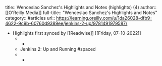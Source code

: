 title:: Wenceslao Sanchez's Highlights and Notes (highlights) (4)
author:: [[O'Reilly Media]]
full-title:: "Wenceslao Sanchez's Highlights and Notes"
category:: #articles
url:: https://learning.oreilly.com/u/1da26028-dfb9-4622-9c9b-60760d9389ee/jenkins-2-up/9781491979587/

- Highlights first synced by [[Readwise]] [[Friday, 07-10-2022]]
	- -
	- Jenkins 2: Up and Running #spaced
	- -